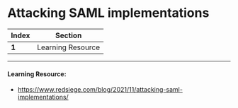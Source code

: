 # Attacking SAML implementations

Index | Section
--- | ---
**1** | Learning Resource

___


#### Learning Resource: 

* https://www.redsiege.com/blog/2021/11/attacking-saml-implementations/
